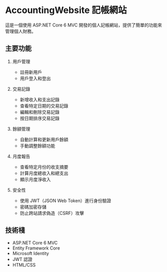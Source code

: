 # AccountingWebsite 記帳網站

這是一個使用 ASP.NET Core 6 MVC 開發的個人記帳網站，提供了簡單的功能來管理個人財務。

## 主要功能

1. 用戶管理
   - 註冊新用戶
   - 用戶登入和登出

2. 交易記錄
   - 新增收入和支出記錄
   - 查看特定日期的交易記錄
   - 編輯和刪除交易記錄
   - 按日期排序交易記錄

3. 餘額管理
   - 自動計算和更新用戶餘額
   - 手動調整餘額功能

4. 月度報告
   - 查看特定月份的收支摘要
   - 計算月度總收入和總支出
   - 顯示月度淨收入

5. 安全性
   - 使用 JWT（JSON Web Token）進行身份驗證
   - 密碼加密存儲
   - 防止跨站請求偽造（CSRF）攻擊

## 技術棧

- ASP.NET Core 6 MVC
- Entity Framework Core
- Microsoft Identity
- JWT 認證
- HTML/CSS
